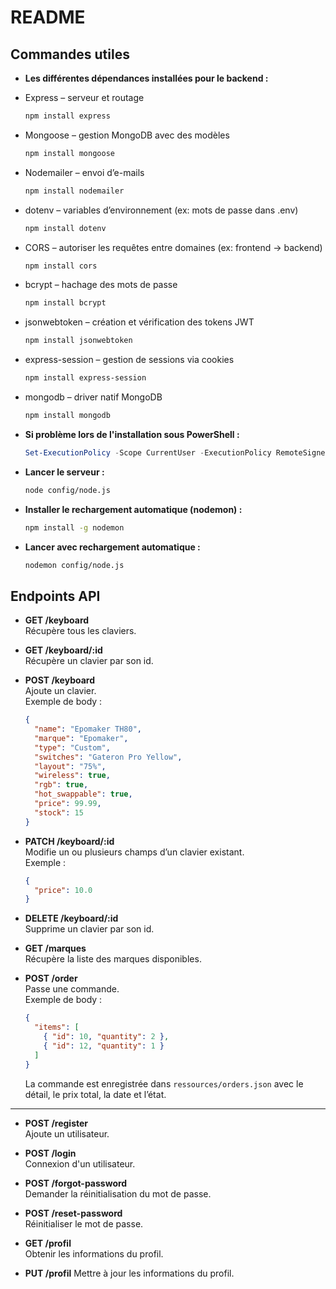 ﻿# README

## Commandes utiles

- **Les différentes dépendances installées pour le backend :**
- Express – serveur et routage
  ```bash
  npm install express
  ```
- Mongoose – gestion MongoDB avec des modèles
  ```bash
  npm install mongoose
  ```
- Nodemailer – envoi d’e-mails
  ```bash
  npm install nodemailer
  ```
- dotenv – variables d’environnement (ex: mots de passe dans .env)
  ```bash
  npm install dotenv
  ```
- CORS – autoriser les requêtes entre domaines (ex: frontend → backend)
  ```bash
  npm install cors
  ```
- bcrypt – hachage des mots de passe
  ```bash
  npm install bcrypt
  ```
- jsonwebtoken – création et vérification des tokens JWT
  ```bash
  npm install jsonwebtoken
  ```
- express-session – gestion de sessions via cookies
  ```bash
  npm install express-session
  ```
- mongodb – driver natif MongoDB
  ```bash
  npm install mongodb
  ```

- **Si problème lors de l'installation sous PowerShell :**
  ```powershell
  Set-ExecutionPolicy -Scope CurrentUser -ExecutionPolicy RemoteSigned
  ```

- **Lancer le serveur :**
  ```bash
  node config/node.js
  ```

- **Installer le rechargement automatique (nodemon) :**
  ```bash
  npm install -g nodemon
  ```

- **Lancer avec rechargement automatique :**
  ```bash
  nodemon config/node.js
  ```

## Endpoints API

- **GET /keyboard**  
  Récupère tous les claviers.

- **GET /keyboard/:id**  
  Récupère un clavier par son id.

- **POST /keyboard**  
  Ajoute un clavier.  
  Exemple de body :
  ```json
  {
    "name": "Epomaker TH80",
    "marque": "Epomaker",
    "type": "Custom",
    "switches": "Gateron Pro Yellow",
    "layout": "75%",
    "wireless": true,
    "rgb": true,
    "hot_swappable": true,
    "price": 99.99,
    "stock": 15
  }
  ```

- **PATCH /keyboard/:id**  
  Modifie un ou plusieurs champs d’un clavier existant.  
  Exemple :
  ```json
  {
    "price": 10.0
  }
  ```

- **DELETE /keyboard/:id**  
  Supprime un clavier par son id.

- **GET /marques**  
  Récupère la liste des marques disponibles.

- **POST /order**  
  Passe une commande.  
  Exemple de body :
  ```json
  {
    "items": [
      { "id": 10, "quantity": 2 },
      { "id": 12, "quantity": 1 }
    ]
  }
  ```
  La commande est enregistrée dans `ressources/orders.json` avec le détail, le prix total, la date et l’état.

---

- **POST /register**  
  Ajoute un utilisateur.

- **POST /login**  
  Connexion d'un utilisateur.

- **POST /forgot-password**  
  Demander la réinitialisation du mot de passe.

- **POST /reset-password**  
   Réinitialiser le mot de passe.

- **GET /profil**  
  Obtenir les informations du profil.

- **PUT /profil**
  Mettre à jour les informations du profil.



